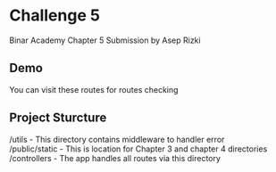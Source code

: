 # Challenge 5

Binar Academy Chapter 5 Submission
by Asep Rizki

## Demo
You can visit these routes for routes checking

## Project Sturcture
/utils - This directory contains middleware to handler error <br>
/public/static - This is location for Chapter 3 and chapter 4 directories <br>
/controllers - The app handles all routes via this directory
